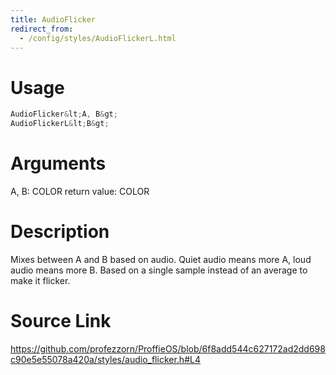 ```yaml
---
title: AudioFlicker
redirect_from:
  - /config/styles/AudioFlickerL.html
---
```


# Usage
```cpp
AudioFlicker&lt;A, B&gt;
AudioFlickerL&lt;B&gt;
```

# Arguments
A, B: COLOR
return value: COLOR

# Description
Mixes between A and B based on audio. Quiet audio
means more A, loud audio means more B.
Based on a single sample instead of an average to make it flicker.

# Source Link
https://github.com/profezzorn/ProffieOS/blob/6f8add544c627172ad2dd698c90e5e55078a420a/styles/audio_flicker.h#L4
